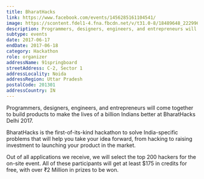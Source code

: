 ```yaml
---
title: BharatHacks
link: https://www.facebook.com/events/1456285161104541/
image: https://scontent.fdel1-4.fna.fbcdn.net/v/t31.0-8/18489648_222996758197666_1220975325913188843_o.jpg?_nc_cat=105&_nc_ht=scontent.fdel1-4.fna&oh=152ed4a51c6723442ebf0c77713532a9&oe=5C94C40D
description: Programmers, designers, engineers, and entrepreneurs will come together to build products to make the lives of a billion Indians better at BharatHacks Delhi 2017.
subtype: events
date: 2017-06-17
endDate: 2017-06-18
category: Hackathon
role: organizer
addressName: 91springboard
streetAddress: C-2, Sector 1
addressLocality: Noida
addressRegion: Uttar Pradesh
postalCode: 201301
addressCountry: IN
---
```


Programmers, designers, engineers, and entrepreneurs will come together to build products to make the lives of a billion Indians better at BharatHacks Delhi 2017.

BharatHacks is the first-of-its-kind hackathon to solve India-specific problems that will help you take your idea forward, from hacking to raising investment to launching your product in the market.

Out of all applications we receive, we will select the top 200 hackers for the on-site event. All of these participants will get at least $175 in credits for free, with over ₹2 Million in prizes to be won.